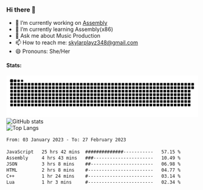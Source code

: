 ### Hi there 👋

- 🔭 I’m currently working on [Assembly](https://github.com/SkylarPlayz348/Assembly-Coding)
- 🌱 I’m currently learning Assembly(x86)
- 💬 Ask me about Music Production
- 📫 How to reach me: skylarplayz348@gmail.com
- 😄 Pronouns: She/Her

#### Stats:
![Snake](https://raw.githubusercontent.com/Skylarplayz348/Skylarplayz348/snake/github-contribution-grid-snake-dark.svg)
<br>
![GitHub stats](https://github-readme-stats.vercel.app/api?username=skylarplayz348&count_private=true&show_icons=true&theme=omni)
<br>
![Top Langs](https://github-readme-stats.vercel.app/api/top-langs/?username=skylarplayz348&layout=compact&theme=omni)
<!--START_SECTION:waka-->

```text
From: 03 January 2023 - To: 27 February 2023

JavaScript   25 hrs 42 mins  ##############-----------   57.15 %
Assembly     4 hrs 43 mins   ###----------------------   10.49 %
JSON         3 hrs 8 mins    ##-----------------------   06.98 %
HTML         2 hrs 8 mins    #------------------------   04.77 %
C++          1 hr 24 mins    #------------------------   03.14 %
Lua          1 hr 3 mins     #------------------------   02.34 %
```

<!--END_SECTION:waka-->

